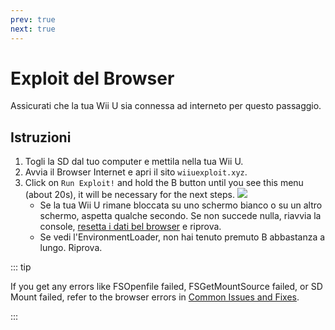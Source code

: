 ```yaml
---
prev: true
next: true
---
```


# Exploit del Browser

Assicurati che la tua Wii U sia connessa ad interneto per questo passaggio.

## Istruzioni

1. Togli la SD dal tuo computer e mettila nella tua Wii U.
2. Avvia il Browser Internet e apri il sito `wiiuexploit.xyz`.
3. Click on `Run Exploit!` and hold the B button until you see this menu (about 20s), it will be necessary for the next steps.
    ![](/assets/img/guide/PLL.png)
    - Se la tua Wii U rimane bloccata su uno schermo bianco o su un altro schermo, aspetta qualche secondo. Se non succede nulla, riavvia la console, [resetta i dati bel browser](https://en-americas-support.nintendo.com/app/answers/detail/a_id/1507/~/how-to-delete-the-internet-browser-history) e riprova.
    - Se vedi l'EnvironmentLoader, non hai tenuto premuto B abbastanza a lungo. Riprova.

::: tip

If you get any errors like FSOpenfile failed, FSGetMountSource failed, or SD Mount failed, refer to the browser errors in [Common Issues and Fixes](../common-issues-fixes).

:::
